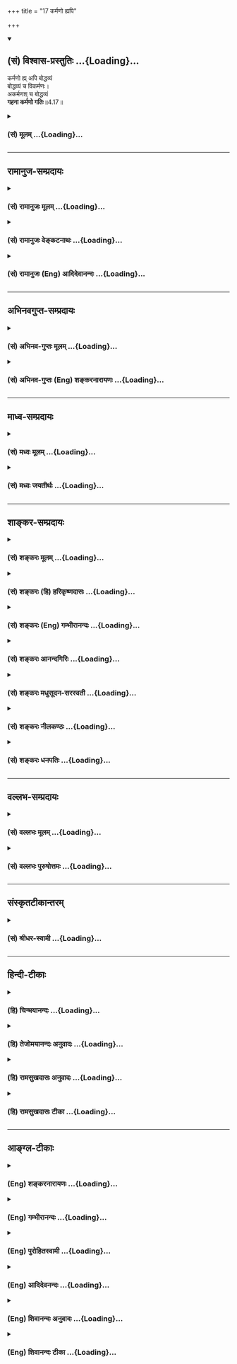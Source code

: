 +++
title = "17 कर्मणो ह्यपि"

+++
<div class="js_include" newlevelforh1="2" title="(सं) विश्वास-प्रस्तुतिः" unfilled url="/mahAbhAratam/vyAsaH/shlokashaH/06-bhIShma-parva/03-bhagavad-gItA-parva/saMskRtam/vishvAsa-prastutiH/04_jnAna-yogaH_brahmArp/17_karmaNo_hyapi.md">
<details open><summary><h2>(सं) विश्वास-प्रस्तुतिः ...{Loading}...</h2></summary>

कर्मणो ह्य् अपि बोद्धव्यं  
बोद्धव्यं च विकर्मणः।  
अकर्मणश् च बोद्धव्यं  
**गहना कर्मणो गतिः**॥4.17॥
</details>
</div>
<div class="js_include collapsed" newlevelforh1="3" title="(सं) मूलम्" unfilled url="/mahAbhAratam/vyAsaH/shlokashaH/06-bhIShma-parva/03-bhagavad-gItA-parva/saMskRtam/mUlam/04_jnAna-yogaH_brahmArp/17_karmaNo_hyapi.md">
<details><summary><h3>(सं) मूलम् ...{Loading}...</h3></summary>

कर्मणो ह्यपि बोद्धव्यं बोद्धव्यं च विकर्मणः।  
अकर्मणश्च बोद्धव्यं गहना कर्मणो गतिः।।4.17।।
</details>
</div>


_________________
## रामानुज-सम्प्रदायः
<div class="js_include collapsed" newlevelforh1="3" title="(सं) रामानुजः मूलम्" unfilled url="/mahAbhAratam/vyAsaH/shlokashaH/06-bhIShma-parva/03-bhagavad-gItA-parva/saMskRtam/rAmAnujaH/mUlam/04_jnAna-yogaH_brahmArp/17_karmaNo_hyapi.md">
<details><summary><h3>(सं) रामानुजः मूलम् ...{Loading}...</h3></summary>

।।4.17।। यस्मात् मोक्षसाधनभूते **कर्मणः** स्वरूपे **बोद्धव्यम्** अस्ति
विकर्मणि च नित्यनैमित्तिककाम्यकर्मरूपेण तत्साधनद्रव्यार्जनाद्याकारेण च
विविधताम् आपन्नं कर्म विकर्म। **अकर्मणि** ज्ञाने **च बोद्धव्यम्** अस्ति।
**गहना** दुर्विज्ञाना मुमुक्षोः **कर्मणो गतिः।**विकर्मणि च बोद्धव्यम्
**नित्यनैमित्तिककाम्यद्रव्यार्जनादौ कर्मणि फलभेदकृतं वैविध्यं परित्यज्य
मोक्षैकफलतया एकशास्त्रार्थत्वानुसन्धानम् तदेतद्व्यवसायात्मिका बुद्धिरेका
(गीता 2।41) इत्यत्र एव उक्तम् इति न इह प्रपञ्च्यते। कर्माकर्मणोः
बोद्धव्यम् आह**

</details>
</div>
<div class="js_include collapsed" newlevelforh1="3" title="(सं) रामानुजः वेङ्कटनाथः" unfilled url="/mahAbhAratam/vyAsaH/shlokashaH/06-bhIShma-parva/03-bhagavad-gItA-parva/saMskRtam/rAmAnujaH/venkaTanAthaH/04_jnAna-yogaH_brahmArp/17_karmaNo_hyapi.md">
<details><summary><h3>(सं) रामानुजः वेङ्कटनाथः ...{Loading}...</h3></summary>

  
  
।।4.17।। तत्ते कर्म प्रवक्ष्यामि 4।16 इत्युक्ते अनन्तरं
कर्मैवोपदेश्यङ्कर्मणो ह्यपि इत्यादि तु कस्यामाकाङ्क्षायामुच्यते
इत्यत्राह कुतोऽस्येति। यस्मादिति हिशब्दार्थः। कर्मणो
बोद्धव्यमित्यादिरूपेण वचनं बोद्धव्यांशविशेषनिष्कर्षपरमिति
व्यञ्जनायकर्मस्वरूपे बोद्धव्यमस्तीत्युक्तम्। अत्र सम्बन्धसामान्ये
षष्ठी। गहना कर्मणो गतिः इत्यत्र गतिशब्दो बोद्धव्यप्रकारपर इत्यपि
स्वरूपशब्दाभिप्रायः। अत्र विकर्मशब्देनपाषण्डिनो विकर्मस्थान् मनुः4।30
इत्यादाविव न विरुद्धं कर्मोच्यते तस्यात्रोपयोगाभावात् अतोऽत्र
विशब्दोऽनुष्ठेयवैविध्यपरः। वैविध्यं च तत्र नित्यादिरूपं
प्रसिद्धमित्यभिप्रायेणाहनित्येति। आदिशब्देन रक्षणतदुपायप्रवृत्त्यादि
गृह्यते। अत्र विकर्माकर्मशब्दयोः प्रतिषिद्धकर्मतूष्णीम्भावपरत्वेन
परव्याख्यानंगहना कर्मणो गतिः इति निगमनेन विरुद्धम्। तत्रापि
विकर्माद्युपलक्षणार्थत्वं क्लिष्टम्। एवमुत्तरेष्वपि श्लोकेष्वैदमर्थ्येन
व्याख्यानं निरस्तम्। यस्मादिति पूर्वमुक्तत्वात्गहना इत्यत्र तस्मादिति
भाव्यम्। गहनत्वं दुष्प्रवेशत्वम् तच्चात्र ज्ञानत
इत्यभिप्रायेणदुर्विज्ञानेत्युक्तम्। ननु मुमुक्षोः फलान्तरार्थेऽपि कर्मणि
किं बोद्धव्यम् इति शङ्कायां वक्तव्यं परिशेषयितुं तस्योक्ततामाह
विकर्मणीति। किमत्र प्रमाणं इत्यत्राह तदेतदिति। नेह प्रपञ्च्यते
अस्माभिर्भगवता वेति शेषः।  
  

</details>
</div>
<div class="js_include collapsed" newlevelforh1="3" title="(सं) रामानुजः (Eng) आदिदेवानन्दः" unfilled url="/mahAbhAratam/vyAsaH/shlokashaH/06-bhIShma-parva/03-bhagavad-gItA-parva/saMskRtam/rAmAnujaH/english/AdidevAnandaH/04_jnAna-yogaH_brahmArp/17_karmaNo_hyapi.md">
<details><summary><h3>(सं) रामानुजः (Eng) आदिदेवानन्दः ...{Loading}...</h3></summary>

4.17 There is something which ought to be known in regard to action
(Karma) which forms the means of attaining release. So also is the case in regard to 'multi-form or varied forms of action' (Vikarma). These are what have acired variegation as obligatory, occasional and desire-prompted works reiring numerous reisites. There is also something to be known about non-action, i.e., knowledge of the self. Therefore,
deep, i.e., difficult to understand, is the way of action to be pursued by the seeker after release. What should be known as regards multi-form or variegated forms of Karma is that the attribution of differences leading to differences of fruits in obligatory, occasional and desire-prompted rites and acisition of things reired for their performace, etc., must be renounced, realising that the Sastras aim at only one result, i.e., release (and not several results said to accrue from these works). This has been declared in connection with the teaching, 'The resolute mind is one-pointed' (2.41) and is not elaborated here. Sri Krsna explains what must be known in regard to action and non-action.

</details>
</div>


_________________
## अभिनवगुप्त-सम्प्रदायः
<div class="js_include collapsed" newlevelforh1="3" title="(सं) अभिनव-गुप्तः मूलम्" unfilled url="/mahAbhAratam/vyAsaH/shlokashaH/06-bhIShma-parva/03-bhagavad-gItA-parva/saMskRtam/abhinava-guptaH/mUlam/04_jnAna-yogaH_brahmArp/17_karmaNo_hyapi.md">
<details><summary><h3>(सं) अभिनव-गुप्तः मूलम् ...{Loading}...</h3></summary>

।।4.16 4.17।। अथ उच्यतेऽकरणादेव सिद्धिरिति तन्न। यतः किं कर्म इति। कर्मणो
ह्यपि इति। कर्माकर्मणोर्विभागः दुष्परिज्ञानः। तथा च विहिते कर्मण्यपि +++(S
N तथा च ( N omit च)+++ कर्मण्यपि ( णोऽपि) मध्ये दुष्टं कर्मास्ति
अग्निष्टोमे इव पशुवधः। विरुद्धेऽपि च कर्मणि शुभमस्ति कर्म। तथाहि +++(N यथा
instead of तथा हि)+++ हिंस्रप्राणिवधे प्रजोपतापाभावः। अकरणेऽपि च शुभाशुभं
कर्म अस्ति वाङ्मनसकृतानां कर्मणामवश्यं भावात् +++(S श्यभावित्वात् K ( n)+++
वित्वादिति) तेषां ज्ञानमन्तरेण दुष्परिहरत्वात्। अतः कुशलैरपि गहनत्वात्
कर्म न ज्ञायते अनेन +++(S तेन)+++ शुभकर्मणा शुभमस्माकं भविष्यति अनेन च
कर्मणामनारंभेण मोक्षो न (नो) भविष्यति इति। तस्माद्वक्ष्यमाणो
विज्ञानवह्निरेव अवश्यं सकलशुभाशुभकर्मेन्धनप्लोषसमर्थः शरणत्वेनान्वेष्य
इति भगवतोऽभिप्रायः।

</details>
</div>
<div class="js_include collapsed" newlevelforh1="3" title="(सं) अभिनव-गुप्तः (Eng) शङ्करनारायणः" unfilled url="/mahAbhAratam/vyAsaH/shlokashaH/06-bhIShma-parva/03-bhagavad-gItA-parva/saMskRtam/abhinava-guptaH/english/shankaranArAyaNaH/04_jnAna-yogaH_brahmArp/17_karmaNo_hyapi.md">
<details><summary><h3>(सं) अभिनव-गुप्तः (Eng) शङ्करनारायणः ...{Loading}...</h3></summary>

4.16-17 Kim karma etc. Karmanah etc. The classification of \[good\]
action and non-action is difficult to comprehend. That is to say there
is bad action even among the action that has been ordained \[in the
scriptures\], just as the animal-slaughter in the \[pious\] Agnistoma
sacrifice. Again, even in the midst of action, that goes against \[the
scripture\], there is auspicious action; for example there is an end for
the trouble of the people in the act of killing a murderous animal. Even
in the case of non-performance of action, there do exist \[both\] the
auspicious and inauspicious acts; for there will be necessarily \[some\]
acts performed by the sense of speech and by the mind as they are
difficult to avoid without wisdom. Therefore on account of its
mysterious nature, even hte experts have not properly understood the
action as : 'Prosperity would be for as by this \[particular\]
auspicious action; and emancipation would be for us by that
\[particular\] non-undertaking of \[certain\] actions'. Therefore, it is
the fire of wisdom taught in the seel, that alone is capable of
positively burning down the fuel of all the auspicious and inauspicious
actions; and hence that is to be sought after as a refuge. This is what
is intended by the Bhagavat. In order to calrify the same, \[the Lord\]
says -

</details>
</div>


_________________
## माध्व-सम्प्रदायः
<div class="js_include collapsed" newlevelforh1="3" title="(सं) मध्वः मूलम्" unfilled url="/mahAbhAratam/vyAsaH/shlokashaH/06-bhIShma-parva/03-bhagavad-gItA-parva/saMskRtam/madhvaH/mUlam/04_jnAna-yogaH_brahmArp/17_karmaNo_hyapi.md">
<details><summary><h3>(सं) मध्वः मूलम् ...{Loading}...</h3></summary>

।।4.17।। न केवलं तज्ज्ञात्वा मोक्ष्यसे ज्ञात्वैवेत्याशयवानाह कर्मण इति।
तच्चोक्तम् अज्ञात्वा भगवान्कस्य कर्माकर्मविकर्मकम्। दर्शनं याति हि मुने
कुतो मुक्तिश्च तद्विना इति। अकर्म कर्माकरणम् कर्माकर्मान्यद्विकर्म
निषिद्धं कर्म बन्धकत्वात्। ततो विविच्य कर्मादि बोद्धव्यमित्यादि। न च
शापादिनाकवयोऽप्यत्र मोहिताः 4।16 अशक्यं चैतज्ज्ञातुमित्याह गहनेति।

</details>
</div>
<div class="js_include collapsed" newlevelforh1="3" title="(सं) मध्वः जयतीर्थः" unfilled url="/mahAbhAratam/vyAsaH/shlokashaH/06-bhIShma-parva/03-bhagavad-gItA-parva/saMskRtam/madhvaH/jayatIrthaH/04_jnAna-yogaH_brahmArp/17_karmaNo_hyapi.md">
<details><summary><h3>(सं) मध्वः जयतीर्थः ...{Loading}...</h3></summary>

।।4.17।। ननुयज्ज्ञात्वा मोक्ष्यसेऽशुभात् 4।16 इत्यनेनैव कर्मस्वरूपं
मुमुक्षुणा ज्ञातव्यमिति लब्धम् तत्किमर्थंकर्मणो हि इत्याद्युच्यते इत्यत
आह **न केवलमि**ति। तत्कर्मादिकम्। सिद्धे सत्यारम्भो नियमार्थ इति भावः।
अत्रैव प्रमाणमाह **तच्चे**ति। दर्शनापेक्षया समानकर्तृकत्वात्
क्त्वानिर्देशः। कर्मशब्दार्थो भगवतैव वक्ष्यते। अकर्मशब्दार्थावाह
**अकर्मे**ति। किं तद्विकर्म इत्यत आह **निषिद्धमि**ति। एवं
चेत्कामाद्युपेतस्यकुत्रान्तर्भावः इति चेत् विकर्मणीति ब्रूमः। कथं तस्य
निषिद्धत्वं इत्यत आह **बन्धकत्वादि**ति। अस्त्वेवं शब्दार्थः योजना तु कथं
इत्यतो लाघवार्थं द्वितीयपादयोजनां तावदाह **तत** इति। ततो विकर्मणः
कर्मादि कर्माकर्म च इत्यादीत्यनेनाद्यतृतीयपादयोजनां सूचयति। कर्मणो
विविच्य विकर्मादि बोद्धव्यम्। अकर्मणश्च विविच्य कर्मादि बोद्धव्यमिति।
ननुकवयोऽप्यत्र मोहिताः 4।16 इत्यनेन कर्मादेर्दुर्ज्ञेयत्वमुक्तम् तत्पुनः
किमर्थमुच्यते इत्यत आह **न चे**ति। ज्ञातुं स्वभावेनेति शेषः। एतच्च
श्रोतुरधिकादरणननार्थमिति ज्ञेयम्।

</details>
</div>


_________________
## शाङ्कर-सम्प्रदायः
<div class="js_include collapsed" newlevelforh1="3" title="(सं) शङ्करः मूलम्" unfilled url="/mahAbhAratam/vyAsaH/shlokashaH/06-bhIShma-parva/03-bhagavad-gItA-parva/saMskRtam/shankaraH/mUlam/04_jnAna-yogaH_brahmArp/17_karmaNo_hyapi.md">
<details><summary><h3>(सं) शङ्करः मूलम् ...{Loading}...</h3></summary>

।।4.17।। **कर्मणः** शास्त्रविहितस्य **हि** यस्मात् **अपि** अस्ति
**बोद्धव्यम् बोद्धव्यं च** अस्त्येव **विकर्मणः** प्रतिषिद्धस्य तथा
**अकर्मणश्च** तूष्णींभावस्य **बोद्धव्यम्** अस्ति इति त्रिष्वप्यध्याहारः
कर्तव्यः। यस्मात् **गहना** विषमा दुर्ज्ञेया **कर्मणः** इति उपलक्षणार्थं
कर्मादीनाम् कर्माकर्मविकर्मणां **गतिः** याथात्म्यं तत्त्वम्
इत्यर्थः।। किं पुनस्तत्त्वं कर्मादेः यत् बोद्धव्यं वक्ष्यामि इति
प्रतिज्ञातम् उच्यते

</details>
</div>
<div class="js_include collapsed" newlevelforh1="3" title="(सं) शङ्करः (हि) हरिकृष्णदासः" unfilled url="/mahAbhAratam/vyAsaH/shlokashaH/06-bhIShma-parva/03-bhagavad-gItA-parva/saMskRtam/shankaraH/hindI/harikRShNadAsaH/04_jnAna-yogaH_brahmArp/17_karmaNo_hyapi.md">
<details><summary><h3>(सं) शङ्करः (हि) हरिकृष्णदासः ...{Loading}...</h3></summary>

।।4.17।। तुझे यह नहीं समझना चाहिये कि केवल देहादिकी चेष्टाका नाम कर्म है
और उसे न करके चुपचाप बैठ रहनेका नाम अकर्म है उसमें जाननेकी बात ही क्या
है यह तो लोकमें प्रसिद्ध ही है। क्यों ( ऐसा नहीं समझना चाहिये ) इस पर
कहते हैं कर्मकाशास्त्रविहित क्रियाका भी ( रहस्य ) जानना चाहिये
विकर्मकाशास्त्रवर्जित कर्मका भी ( रहस्य ) जानना चाहिये और अकर्मका
अर्थात् चुपचाप बैठ रहनेका भी ( रहस्य ) समझना चाहिये। क्योंकि कर्मोंकी
अर्थात् कर्म अकर्म और विकर्मकी गति उनका यथार्थ स्वरूप तत्त्व बड़ा गहन है
समझनेमें बड़ा ही कठिन है।

</details>
</div>
<div class="js_include collapsed" newlevelforh1="3" title="(सं) शङ्करः (Eng) गम्भीरानन्दः" unfilled url="/mahAbhAratam/vyAsaH/shlokashaH/06-bhIShma-parva/03-bhagavad-gItA-parva/saMskRtam/shankaraH/english/gambhIrAnandaH/04_jnAna-yogaH_brahmArp/17_karmaNo_hyapi.md">
<details><summary><h3>(सं) शङ्करः (Eng) गम्भीरानन्दः ...{Loading}...</h3></summary>

4.17 Hi, for; there is something boddhavyam, to be known; api, even;
karmanah, about action enjoined by the scriptures; and there is
certainly something to be known vikarmanah, about prohibited action; so,
also, there is something to be known akarmanah, about inaction, about
sitting ietly. (The words 'there is' are to be supplied in all the three
cases.) Because gatih, the true nature, i.e. the essential nature;
karmanah, of action-implying karma etc., viz action, prohibited action
and inaction; is gahana, inscrutable, hard to understand. 'What, again,
is the essential nature of action etc. which has to be understood, and
about which it was promised, "I shall tell you৷৷." (16);' This is being
stated:

</details>
</div>
<div class="js_include collapsed" newlevelforh1="3" title="(सं) शङ्करः आनन्दगिरिः" unfilled url="/mahAbhAratam/vyAsaH/shlokashaH/06-bhIShma-parva/03-bhagavad-gItA-parva/saMskRtam/shankaraH/AnandagiriH/04_jnAna-yogaH_brahmArp/17_karmaNo_hyapi.md">
<details><summary><h3>(सं) शङ्करः आनन्दगिरिः ...{Loading}...</h3></summary>

।।4.17।। तत्र हेत्वाकाङ्क्षापूर्वकमनन्तरं श्लोकमवतारयति **कस्मादिति।**
त्रिष्वपि कर्माकर्मविकर्मसु बोद्धव्यमस्तीति यस्मादध्याहारस्तस्मान्मदीयं
प्रवचनमर्थवदिति योजना। बोद्धव्यसद्भावे हेतुमाह **यस्मादिति।** त्रितयं
प्रकृत्यान्यतमस्य
गहनत्ववचनमयुक्तमित्याशङ्क्यान्यतमग्रहणस्योपलक्षणार्थत्वमुपेत्य
विवक्षितमर्थमाह **कर्मादीनामिति।**

</details>
</div>
<div class="js_include collapsed" newlevelforh1="3" title="(सं) शङ्करः मधुसूदन-सरस्वती" unfilled url="/mahAbhAratam/vyAsaH/shlokashaH/06-bhIShma-parva/03-bhagavad-gItA-parva/saMskRtam/shankaraH/madhusUdana-sarasvatI/04_jnAna-yogaH_brahmArp/17_karmaNo_hyapi.md">
<details><summary><h3>(सं) शङ्करः मधुसूदन-सरस्वती ...{Loading}...</h3></summary>

।।4.17।। ननु सर्वलोकप्रसिद्धत्वादहमेवैतज्जानामि देहेन्द्रियादिव्यापारः
कर्म तूष्णीमासनमकर्मेति तत्र किं त्वया वक्तव्यमिति तत्राह हि यस्मात्
कर्मणः शास्त्रविहितस्यापि तत्त्वं बोद्धव्यमस्ति। विकर्मणश्च
प्रतिषिद्धस्य। अकर्मणश्च तूष्णींभावस्य। अत्र वाक्यत्रयेऽपि बोद्धव्यं
तत्त्वमस्तीत्यध्याहारः। यस्मात् गहना दुर्ज्ञाना। कर्मण इत्युपलक्षण्।
कर्माकर्मविकर्मणां गतिस्तत्त्वमित्यर्थः।

</details>
</div>
<div class="js_include collapsed" newlevelforh1="3" title="(सं) शङ्करः नीलकण्ठः" unfilled url="/mahAbhAratam/vyAsaH/shlokashaH/06-bhIShma-parva/03-bhagavad-gItA-parva/saMskRtam/shankaraH/nIlakaNThaH/04_jnAna-yogaH_brahmArp/17_karmaNo_hyapi.md">
<details><summary><h3>(सं) शङ्करः नीलकण्ठः ...{Loading}...</h3></summary>

।।4.17।। एतज्ज्ञानमावश्यकमित्याह **कर्मण इति।** तत्त्वं बोधव्यमस्तीति
स्थलत्रयेऽपि तत्त्वमस्तीति पदद्वयाध्याहारः। कर्मणः शास्त्रविहितस्य।
विकर्मणः प्रतिषिद्धस्य। अकर्मणस्तूष्णींभावस्य। गहना कर्मण इत्यत्र कर्मण
इति त्रितयोपलक्षणम्। कर्मविकर्माकर्मणां गतिर्याथात्म्यं तत्त्वं गहनम्।

</details>
</div>
<div class="js_include collapsed" newlevelforh1="3" title="(सं) शङ्करः धनपतिः" unfilled url="/mahAbhAratam/vyAsaH/shlokashaH/06-bhIShma-parva/03-bhagavad-gItA-parva/saMskRtam/shankaraH/dhanapatiH/04_jnAna-yogaH_brahmArp/17_karmaNo_hyapi.md">
<details><summary><h3>(सं) शङ्करः धनपतिः ...{Loading}...</h3></summary>

।।4.17।। ननु देहादिव्यापारः कर्माकरणं तूष्णीमासनमिति लोकप्रसिद्य्धैव
ज्ञातुं शक्यमिति तत्राह **कर्मण इति।** हि यस्मात्कर्मणः
शास्त्रविहितस्यापि तत्त्वं बोद्धव्यं ज्ञातव्यमस्ति। विकर्मणश्च
प्रतिषिद्धस्य तत्त्वं बोद्धव्यमस्ति। अकर्मणश्च तूष्णींभावस्य तत्त्वं
बोद्धव्यमस्ति। सर्वत्र तत्त्वमस्तीति पदाध्याहारः। भाष्ये
त्वस्तीत्यस्याध्याहारकथनमुपलक्षणमित्यविरोधः। यस्माद्गहना कर्मण
इत्युपलक्षणार्थम्। कर्माकर्मविकर्मणां गतिस्तत्त्वं याथात्म्यमित्यर्थः।

</details>
</div>


_________________
## वल्लभ-सम्प्रदायः
<div class="js_include collapsed" newlevelforh1="3" title="(सं) वल्लभः मूलम्" unfilled url="/mahAbhAratam/vyAsaH/shlokashaH/06-bhIShma-parva/03-bhagavad-gItA-parva/saMskRtam/vallabhaH/mUlam/04_jnAna-yogaH_brahmArp/17_karmaNo_hyapi.md">
<details><summary><h3>(सं) वल्लभः मूलम् ...{Loading}...</h3></summary>

।।4.17।। कर्मणो ह्यपीति। यतश्च सुतरामेव कर्ममार्गो दुरत्ययः। अतोऽपि भजनं
कार्यं भजनेन हि तादृशम्। अन्योन्यनाशकत्वं च कर्मणां भवति क्वचित्।
कर्ममार्गे फलं तस्मान्न निरूप्यं हि सर्वथा। जायस्वेति म्रियस्वेति तृतीयो
य उदाहृतः। प्रकीर्णकानां सर्वेषां तत्फलं परिकीर्तितम् इति। अतो विहितस्य
कर्मणः स्वरूपमिति शेषः। अविहितस्य कर्मणोऽथ च निषिद्धकर्मणस्तत्
बोद्धव्यम् तत्र कर्मण एव गतिर्गहना किं पुनरन्येषाम् इत्येकग्रहणं
प्रकृतार्थम्।

</details>
</div>
<div class="js_include collapsed" newlevelforh1="3" title="(सं) वल्लभः पुरुषोत्तमः" unfilled url="/mahAbhAratam/vyAsaH/shlokashaH/06-bhIShma-parva/03-bhagavad-gItA-parva/saMskRtam/vallabhaH/puruShottamaH/04_jnAna-yogaH_brahmArp/17_karmaNo_hyapi.md">
<details><summary><h3>(सं) वल्लभः पुरुषोत्तमः ...{Loading}...</h3></summary>

  
  
।।4.17।। तदेवाह कर्मण इति। हीति निश्चयेन कर्मणः कर्तव्यस्य स्वरूपं
बोद्धव्यं ज्ञातव्यम् ततो ज्ञात्वा कर्त्तव्यमित्यर्थः मत्स्वरूपज्ञानार्थं
विकर्माकर्मणोः स्वरूपं त्यागार्थं ज्ञातव्यमित्याह। च पुनः विकर्मणो
निषिद्धकर्मणः संसारफलसाधकस्य वा तस्य स्वरूपं तथैव। च पुनः
अकर्मणोऽकर्तव्यस्य आसुरस्य स्वरूपं बोद्धव्यम्। कर्मणो गतिः त्रयाणां
कर्त्तव्यस्य पर्यवसानफलाप्तिरूपा गहना दुर्विज्ञेयेत्यर्थः।  
  

</details>
</div>


_________________
## संस्कृतटीकान्तरम्
<div class="js_include collapsed" newlevelforh1="3" title="(सं) श्रीधर-स्वामी" unfilled url="/mahAbhAratam/vyAsaH/shlokashaH/06-bhIShma-parva/03-bhagavad-gItA-parva/saMskRtam/shrIdhara-svAmI/04_jnAna-yogaH_brahmArp/17_karmaNo_hyapi.md">
<details><summary><h3>(सं) श्रीधर-स्वामी ...{Loading}...</h3></summary>

।।4.17।। ननु लोकप्रसिद्धमेव कर्म देहादिव्यापारात्मकम् अकर्म च
तदव्यापारात्मकम् अतः कथमुच्यते कवयोऽप्यत्र मोहं प्राप्ता इति तत्राह
**कर्मण इति।** कर्मणो विहितव्यापारस्यापि तत्त्वं बोद्धव्यमस्ति नतु
लोकसिद्धमात्रमेव अकर्मणाऽविहितव्यापारस्यापि तत्त्वं बोद्धव्यमस्ति
विकर्मणोऽपि निषिद्धस्यापि तत्त्वं बोद्धव्यमस्ति यतः कर्मणो गतिर्गहना।
कर्मण इत्युपलक्षणार्थम्। कर्माकर्मविकर्मणां तत्त्वं बोद्धव्यमस्ति। यतो
दुर्विज्ञेयमित्यर्थः।

</details>
</div>


_________________
## हिन्दी-टीकाः
<div class="js_include collapsed" newlevelforh1="3" title="(हि) चिन्मयानन्दः" unfilled url="/mahAbhAratam/vyAsaH/shlokashaH/06-bhIShma-parva/03-bhagavad-gItA-parva/hindI/chinmayAnandaH/04_jnAna-yogaH_brahmArp/17_karmaNo_hyapi.md">
<details><summary><h3>(हि) चिन्मयानन्दः ...{Loading}...</h3></summary>

।।4.17।। जीवन क्रियाशील है। क्रिया की समाप्ति ही मृत्यु का आगमन है।
क्रियाशील जीवन में ही हम उत्थान और पतन को प्राप्त हो सकते हैं। एक स्थान
पर स्थिर जल सड़ता और दुर्गन्ध फैलाता है जबकि सरिता का प्रवाहित जल सदा
स्वच्छ और शुद्ध बना रहता है। जीवन शक्ति की उपस्थिति में कर्मो का
आत्यन्तिक अभाव नहीं हो सकता। चूँकि मनुष्य को जीवनपर्यन्त क्रियाशील रहना
आवश्यक है इसलिये प्राचीन मनीषियों ने जीवन के सभी सम्भाव्य कर्मों का
अध्ययन किया क्योंकि वे जीवन का मूल्यांकन उसके पूर्णरूप में करना चाहते
थे। निम्नांकित तालिका में उनके द्वारा किये गये कर्मों का वर्गीकरण दिया
हुआ है। क्रिया ही जीवन है। निष्क्रियता से उन्नति और अधोगति दोनों ही सम्भव
नहीं। गहन निद्रा अथवा मृत्यु की कर्म शून्य अवस्था मनुष्य के विकास में न
साधक है न बाधक। कर्म के क्षण मनुष्य का निर्माण करते हैं। यह निर्माण इस
बात पर निर्भर करता है कि हम कौन से कर्मों को अपने हाथों में लेकर करते
हैं। प्राचीन ऋषियों के अनुसार कर्म दो प्रकार के होते हैं निर्माणकारी
(कर्तव्य) और विनाशकारी (निषिद्ध)। इस श्लोक के कर्म शब्द में मनुष्य के
विकास में साधक के निर्माणकारी कर्तव्य कर्मों का ही समावेश है। जिन कर्मों
से मनुष्य अपने मनुष्यत्व से नीचे गिर जाता है उन कर्मों को यहाँ विकर्म
कहा है जिन्हें शास्त्रों ने निषिद्ध कर्म का नाम दिया है। कर्तव्य कर्मों
का फिर तीन प्रकार से वर्गीकरण किया गया है और वे हैं नित्य नैमित्तिक और
काम्य। जिन कर्मों को प्रतिदिन करना आवश्यक है वे नित्य कर्म तथा किसी कारण
विशेष से करणीय कर्मों को नैमित्तिक कर्म कहा जाता है। इन दो प्रकार के
कर्मों को करना अनिवार्य है। किसी फल विशेष को पाने के लिए उचित साधन का
उपयोग कर जो कर्म किया जाता है उसे काम्य कर्म कहते हैं जैसे पुत्र या
स्वर्ग पाने के लिये किया गया कर्म। यह सबके लिये अनिवार्य नहीं
होता। आत्मविकास के लिये विकर्म का सर्वथा त्याग और कर्तव्य का सभी
परिस्थितियों में पालन करना चाहिये। वैज्ञानिक पद्धति से किये हुए इस
विश्लेषण में श्रीकृष्ण अकर्म की पूरी तरह उपेक्षा करते हैं। यह आवश्यक है
कि अपने भौतिक अभ्युदय तथा आध्यात्मिक उन्नति के इच्छुक साधक कर्मों के इस
वर्गीकरण को भली प्रकार समझें। भगवान् श्रीकृष्ण इस बात को स्वीकार करते हैं
कि कर्मों के इस विश्लेषण के बाद भी सामान्य मनुष्य को कर्मअकर्म का विवेक
करना सहज नहीं होता क्योंकि कर्म की गति गहन है। उपर्युक्त कथन से यह स्पष्ट
होता है कि कर्म का मूल्यांकन केवल उसके वाह्य स्वरूप को देखकर नहीं बल्कि
उसके उद्देश्य को भी ध्यान में रखते हुये करना चाहिये। उद्देश्य की
श्रेष्ठता एवं शुचिता से उस व्यक्ति विशेष के कर्म श्रेष्ठ एवं पवित्र
होंगे। इस प्रकार कर्म के स्वरूप का निश्चय करने में जब व्यक्ति का इतना
प्राधान्य है तो भगवान् का यह कथन है कि कर्म की गति गहन है अत्यन्त उचित
है। कर्म और अकर्म के विषय में और विशेष क्या जानना है इस पर कहते हैं

</details>
</div>
<div class="js_include collapsed" newlevelforh1="3" title="(हि) तेजोमयानन्दः अनुवादः" unfilled url="/mahAbhAratam/vyAsaH/shlokashaH/06-bhIShma-parva/03-bhagavad-gItA-parva/hindI/tejomayAnandaH/anuvAdaH/04_jnAna-yogaH_brahmArp/17_karmaNo_hyapi.md">
<details><summary><h3>(हि) तेजोमयानन्दः अनुवादः ...{Loading}...</h3></summary>

।।4.17।। कर्म का (स्वरूप) जानना चाहिये और विकर्म का (स्वरूप) भी जानना
चाहिये ; (बोद्धव्यम्) तथा अकर्म का भी (स्वरूप) जानना चाहिये (क्योंकि)
कर्म की गति गहन है।।

</details>
</div>
<div class="js_include collapsed" newlevelforh1="3" title="(हि) रामसुखदासः अनुवादः" unfilled url="/mahAbhAratam/vyAsaH/shlokashaH/06-bhIShma-parva/03-bhagavad-gItA-parva/hindI/rAmasukhadAsaH/anuvAdaH/04_jnAna-yogaH_brahmArp/17_karmaNo_hyapi.md">
<details><summary><h3>(हि) रामसुखदासः अनुवादः ...{Loading}...</h3></summary>

।।4.17।। कर्मका तत्त्व भी जानना चाहिये और अकर्मका तत्त्व भी जानना चाहिये
तथा विकर्मका तत्त्व भी जानना चाहिये; क्योंकि कर्मकी गति गहन है।

</details>
</div>
<div class="js_include collapsed" newlevelforh1="3" title="(हि) रामसुखदासः टीका" unfilled url="/mahAbhAratam/vyAsaH/shlokashaH/06-bhIShma-parva/03-bhagavad-gItA-parva/hindI/rAmasukhadAsaH/TIkA/04_jnAna-yogaH_brahmArp/17_karmaNo_hyapi.md">
<details><summary><h3>(हि) रामसुखदासः टीका ...{Loading}...</h3></summary>

4.17।।***व्याख्या--*'कर्मणो ह्यपि बोद्धव्यम्'--**कर्म करते हुए
निर्लिप्त रहना ही कर्मके तत्त्वको जानना है, जिसका वर्णन आगे अठारहवें
श्लोकमें **'कर्मण्यकर्म यः पश्येत्'** पदोंसे किया गया है। कर्म स्वरूपसे
एक दीखनेपर भी अन्तःकरणके भावके अनुसार उसके तीन भेद हो जाते हैं--कर्म,
अकर्म और विकर्म। सकामभावसे की गयी शास्त्रविहित क्रिया 'कर्म' बन जाती है।
फलेच्छा, ममता और आसक्तिसे रहित होकर केवल दूसरोंके हितके लिये किया गया
कर्म 'अकर्म' बन जाता है। विहित कर्म भी यदि दूसरेका हित करने अथवा उसे
दुःख पहुँचानेके भावसे किया गया हो तो वह भी 'विकर्म' बन जाता है। निषिद्ध
कर्म तो 'विकर्म' है ही।

</details>
</div>


_________________
## आङ्ग्ल-टीकाः
<div class="js_include collapsed" newlevelforh1="3" title="(Eng) शङ्करनारायणः" unfilled url="/mahAbhAratam/vyAsaH/shlokashaH/06-bhIShma-parva/03-bhagavad-gItA-parva/english/shankaranArAyaNaH/04_jnAna-yogaH_brahmArp/17_karmaNo_hyapi.md">
<details><summary><h3>(Eng) शङ्करनारायणः ...{Loading}...</h3></summary>

4.17. Something has got to be understand of \[good\] action also; and something is to be understood of the wrong action; and something is to be understood of non-action. Difficult is to comprehend the way of action.

</details>
</div>
<div class="js_include collapsed" newlevelforh1="3" title="(Eng) गम्भीरानन्दः" unfilled url="/mahAbhAratam/vyAsaH/shlokashaH/06-bhIShma-parva/03-bhagavad-gItA-parva/english/gambhIrAnandaH/04_jnAna-yogaH_brahmArp/17_karmaNo_hyapi.md">
<details><summary><h3>(Eng) गम्भीरानन्दः ...{Loading}...</h3></summary>

4.17 For there is something to be known even about action, and something to be known about prohibited action; and something has to be known about inaction. The true nature of action is inscrutable.

</details>
</div>
<div class="js_include collapsed" newlevelforh1="3" title="(Eng) पुरोहितस्वामी" unfilled url="/mahAbhAratam/vyAsaH/shlokashaH/06-bhIShma-parva/03-bhagavad-gItA-parva/english/purohitasvAmI/04_jnAna-yogaH_brahmArp/17_karmaNo_hyapi.md">
<details><summary><h3>(Eng) पुरोहितस्वामी ...{Loading}...</h3></summary>

4.17 It is necessary to consider what is right action, what is wrong action, and what is inaction, for mysterious is the law of action.

</details>
</div>
<div class="js_include collapsed" newlevelforh1="3" title="(Eng) आदिदेवनन्दः" unfilled url="/mahAbhAratam/vyAsaH/shlokashaH/06-bhIShma-parva/03-bhagavad-gItA-parva/english/AdidevanandaH/04_jnAna-yogaH_brahmArp/17_karmaNo_hyapi.md">
<details><summary><h3>(Eng) आदिदेवनन्दः ...{Loading}...</h3></summary>

4.17 For, there is what ought to be known in action. Likewise there is what ought to be known in multi-form action. And there is what ought to be understood in non-action. Thus mysterious is the way of action.

</details>
</div>
<div class="js_include collapsed" newlevelforh1="3" title="(Eng) शिवानन्दः अनुवादः" unfilled url="/mahAbhAratam/vyAsaH/shlokashaH/06-bhIShma-parva/03-bhagavad-gItA-parva/english/shivAnandaH/anuvAdaH/04_jnAna-yogaH_brahmArp/17_karmaNo_hyapi.md">
<details><summary><h3>(Eng) शिवानन्दः अनुवादः ...{Loading}...</h3></summary>

4.17 For verily (the true nature) of action (enjoined by the scriptures)
should be known, also (that) of forbidden (or unlawful) action, and of inaction; hard to understand is the nature (path) of action.

</details>
</div>
<div class="js_include collapsed" newlevelforh1="3" title="(Eng) शिवानन्दः टीका" unfilled url="/mahAbhAratam/vyAsaH/shlokashaH/06-bhIShma-parva/03-bhagavad-gItA-parva/english/shivAnandaH/TIkA/04_jnAna-yogaH_brahmArp/17_karmaNo_hyapi.md">
<details><summary><h3>(Eng) शिवानन्दः टीका ...{Loading}...</h3></summary>

4.17 कर्मणः of action; हि for; अपि also; बोद्धव्यम् should be known;
बोद्धव्यम् should be known; च and; विकर्मणः of the forbidden action;
अकर्मणः of inaction; च and; बोद्धव्यम् should be known; गहना deep;
कर्मणः of action; गतिः the path.No Commentary.

</details>
</div>
